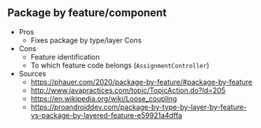 ## Package by feature/component

- Pros
    - Fixes package by type/layer Cons
- Cons
    - Feature identification
    - To which feature code belongs (`AssignmentController`)
- Sources
    - https://phauer.com/2020/package-by-feature/#package-by-feature
    - http://www.javapractices.com/topic/TopicAction.do?Id=205
    - https://en.wikipedia.org/wiki/Loose_coupling
    - https://proandroiddev.com/package-by-type-by-layer-by-feature-vs-package-by-layered-feature-e59921a4dffa
